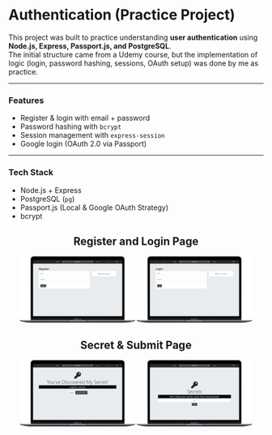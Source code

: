 # Authentication (Practice Project)

This project was built to practice understanding **user authentication** using **Node.js, Express, Passport.js, and PostgreSQL**.  
The initial structure came from a Udemy course, but the implementation of logic (login, password hashing, sessions, OAuth setup) was done by me as practice.  

---

### Features
- Register & login with email + password  
- Password hashing with `bcrypt`  
- Session management with `express-session`  
- Google login (OAuth 2.0 via Passport)  

---

### Tech Stack
- Node.js + Express  
- PostgreSQL (`pg`)  
- Passport.js (Local & Google OAuth Strategy)  
- bcrypt  


<div align="center">
  <h2>Register and Login Page</h2>
  <img src="static/Register.png" width="45%" alt="Register"/>
  <img src="static/Login.png" width="45%" alt="Login"/>
</div>

<div align="center">
  <h2>Secret & Submit Page</h2>
  <img src="static/Secret.png" width="45%" alt="Secret"/>
  <img src="static/Submit.png" width="45%" alt="Submit"/>
</div>
